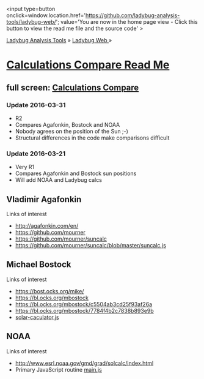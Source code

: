 ﻿<span style=display:none; >[You are now in a GitHub source code view - click this link to view the home page]( http://ladybug-analysis-tools.github.io/ladybug-web/ "View file as a web page." ) </span>
<input type=button onclick=window.location.href='https://github.com/ladybug-analysis-tools/ladybug-web/'; 
value='You are now in the home page view - Click this button to view the read me file and the source code' >

[Ladybug Analysis Tools]( http://ladybug-analysis-tools.github.io/ ) » [Ladybug Web ]( http://ladybug-analysis-tools.github.io/ladybug-web/ ) »


[Calculations Compare Read Me]( http://ladybug-analysis-tools.github.io/ladybug-web/index.html#calculations-compare/readme.md )
===

## full screen: [Calculations Compare]( http://ladybug-analysis-tools.github.io/ladybug-web/calculations-compare/ )


### Update 2016-03-31

* R2
* Compares Agafonkin, Bostock and NOAA
* Nobody agrees on the position of the Sun ;-)
* Structural differences in the code make comparisons difficult


### Update 2016-03-21

* Very R1
* Compares Agafonkin and Bostock sun positions
* Will add NOAA and Ladybug calcs


## Vladimir Agafonkin

Links of interest

* http://agafonkin.com/en/
* https://github.com/mourner
* https://github.com/mourner/suncalc
* https://github.com/mourner/suncalc/blob/master/suncalc.js

## Michael Bostock

Links of interest

* https://bost.ocks.org/mike/
* https://bl.ocks.org/mbostock
* https://bl.ocks.org/mbostock/c5504ab3cd25f93af26a
* https://bl.ocks.org/mbostock/7784f4b2c7838b893e9b
* [solar-caculator.js]( https://gist.githubusercontent.com/mbostock/7784f4b2c7838b893e9b/raw/01ec896bf379c960c4cdb27150986ae5dffd4905/solar-calculator.js )


## NOAA

Links of interest

* http://www.esrl.noaa.gov/gmd/grad/solcalc/index.html
* Primary JavaScript routine [main.js]( http://www.esrl.noaa.gov/gmd/grad/solcalc/main.js )

